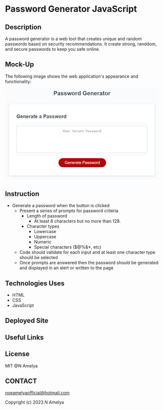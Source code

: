 # Password Generator JavaScript 

## Description

A password generator is a web tool that creates unique and random passwords based on security recommendations. It create strong, randdom, and secure passwords to keep you safe online.

## Mock-Up

The following image shows the web application's appearance and functionality:

![password generator demo](./assets/05-javascript-challenge-demo.png)

## Instruction

* Generate a password when the button is clicked
  * Present a series of prompts for password criteria
    * Length of password
      * At least 8 characters but no more than 128.
    * Character types
      * Lowercase
      * Uppercase
      * Numeric
      * Special characters ($@%&*, etc)
  * Code should validate for each input and at least one character type should be selected
  * Once prompts are answered then the password should be generated and displayed in an alert or written to the page

## Technologies Uses 

  - HTML
  - CSS
  - JavaScript


## Deployed Site


## Useful Links 



## License
MIT @N Amelya

## CONTACT 

noeamelyaofficial@hotmail.com


Copyright (c) 2023 N Amelya
